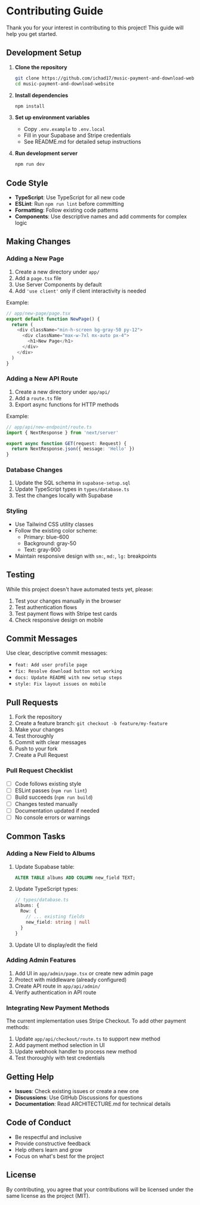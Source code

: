 # Contributing Guide

Thank you for your interest in contributing to this project! This guide will help you get started.

## Development Setup

1. **Clone the repository**
   ```bash
   git clone https://github.com/ichad17/music-payment-and-download-website.git
   cd music-payment-and-download-website
   ```

2. **Install dependencies**
   ```bash
   npm install
   ```

3. **Set up environment variables**
   - Copy `.env.example` to `.env.local`
   - Fill in your Supabase and Stripe credentials
   - See README.md for detailed setup instructions

4. **Run development server**
   ```bash
   npm run dev
   ```

## Code Style

- **TypeScript**: Use TypeScript for all new code
- **ESLint**: Run `npm run lint` before committing
- **Formatting**: Follow existing code patterns
- **Components**: Use descriptive names and add comments for complex logic

## Making Changes

### Adding a New Page

1. Create a new directory under `app/`
2. Add a `page.tsx` file
3. Use Server Components by default
4. Add `'use client'` only if client interactivity is needed

Example:
```typescript
// app/new-page/page.tsx
export default function NewPage() {
  return (
    <div className="min-h-screen bg-gray-50 py-12">
      <div className="max-w-7xl mx-auto px-4">
        <h1>New Page</h1>
      </div>
    </div>
  )
}
```

### Adding a New API Route

1. Create a new directory under `app/api/`
2. Add a `route.ts` file
3. Export async functions for HTTP methods

Example:
```typescript
// app/api/new-endpoint/route.ts
import { NextResponse } from 'next/server'

export async function GET(request: Request) {
  return NextResponse.json({ message: 'Hello' })
}
```

### Database Changes

1. Update the SQL schema in `supabase-setup.sql`
2. Update TypeScript types in `types/database.ts`
3. Test the changes locally with Supabase

### Styling

- Use Tailwind CSS utility classes
- Follow the existing color scheme:
  - Primary: blue-600
  - Background: gray-50
  - Text: gray-900
- Maintain responsive design with `sm:`, `md:`, `lg:` breakpoints

## Testing

While this project doesn't have automated tests yet, please:
1. Test your changes manually in the browser
2. Test authentication flows
3. Test payment flows with Stripe test cards
4. Check responsive design on mobile

## Commit Messages

Use clear, descriptive commit messages:
- `feat: Add user profile page`
- `fix: Resolve download button not working`
- `docs: Update README with new setup steps`
- `style: Fix layout issues on mobile`

## Pull Requests

1. Fork the repository
2. Create a feature branch: `git checkout -b feature/my-feature`
3. Make your changes
4. Test thoroughly
5. Commit with clear messages
6. Push to your fork
7. Create a Pull Request

### Pull Request Checklist

- [ ] Code follows existing style
- [ ] ESLint passes (`npm run lint`)
- [ ] Build succeeds (`npm run build`)
- [ ] Changes tested manually
- [ ] Documentation updated if needed
- [ ] No console errors or warnings

## Common Tasks

### Adding a New Field to Albums

1. Update Supabase table:
   ```sql
   ALTER TABLE albums ADD COLUMN new_field TEXT;
   ```

2. Update TypeScript types:
   ```typescript
   // types/database.ts
   albums: {
     Row: {
       // ... existing fields
       new_field: string | null
     }
   }
   ```

3. Update UI to display/edit the field

### Adding Admin Features

1. Add UI in `app/admin/page.tsx` or create new admin page
2. Protect with middleware (already configured)
3. Create API route in `app/api/admin/`
4. Verify authentication in API route

### Integrating New Payment Methods

The current implementation uses Stripe Checkout. To add other payment methods:
1. Update `app/api/checkout/route.ts` to support new method
2. Add payment method selection in UI
3. Update webhook handler to process new method
4. Test thoroughly with test credentials

## Getting Help

- **Issues**: Check existing issues or create a new one
- **Discussions**: Use GitHub Discussions for questions
- **Documentation**: Read ARCHITECTURE.md for technical details

## Code of Conduct

- Be respectful and inclusive
- Provide constructive feedback
- Help others learn and grow
- Focus on what's best for the project

## License

By contributing, you agree that your contributions will be licensed under the same license as the project (MIT).
